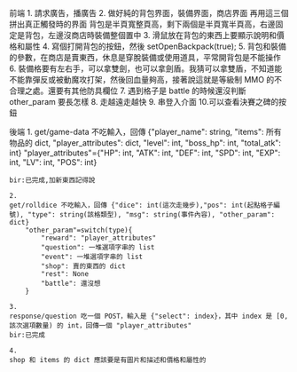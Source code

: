 前端
    1. 請求廣告，播廣告
    2. 做好純的背包界面，裝備界面，商店界面
       再用這三個拼出真正觸發時的界面
       背包是半頁寬整頁高，剩下兩個是半頁寬半頁高，右邊固定是背包，左邊沒商店時裝備整個置中
    3. 滑鼠放在背包的東西上要顯示說明和價格和屬性
    4. 寫個打開背包的按鈕，然後 setOpenBackpack(true);
    5. 背包和裝備的參數，在商店是賣東西，休息是穿脫裝備或使用道具，平常開背包是不能操作
    6. 裝備格要有左右手，可以拿雙劍，也可以拿劍盾。我猜可以拿雙盾，不知道能不能靠彈反或被動魔攻打架，然後回血量夠高，接著說這就是等級制
       MMO 的不合理之處。還要有其他防具欄位
    7. 遇到格子是 battle 的時候還沒判斷 other_param 要長怎樣
    8. 走越遠走越快
    9. 串登入介面
    10.可以查看決賽之碑的按鈕


後端
    1. 
    get/game-data 不吃輸入，回傳 {"player_name": string, "items": 所有物品的 dict, "player_attributes": dict, "level": int, "boss_hp": int, "total_atk": int}
        "player_attributes"={"HP": int, "ATK": int, "DEF": int, "SPD": int, "EXP": int, "LV": int, "POS": int}
    
    bir:已完成,加新東西記得說
    
    2.
    get/rolldice 不吃輸入，回傳 {"dice": int(這次走幾步),"pos": int(起點格子編號), "type": string(該格類型), "msg": string(事件內容), "other_param": dict}
        "other_param"=switch(type){
            "reward": "player_attributes"
            "question": 一堆選項字串的 list
            "event": 一堆選項字串的 list
            "shop": 賣的東西的 dict
            "rest": None
            "battle": 還沒想
        }

    3.
    response/question 吃一個 POST，輸入是 {"select": index}，其中 index 是 [0, 該次選項數量) 的 int，回傳一個 "player_attributes"
    bir:已完成

    4.
    shop 和 items 的 dict 應該要是有圖片和描述和價格和屬性的